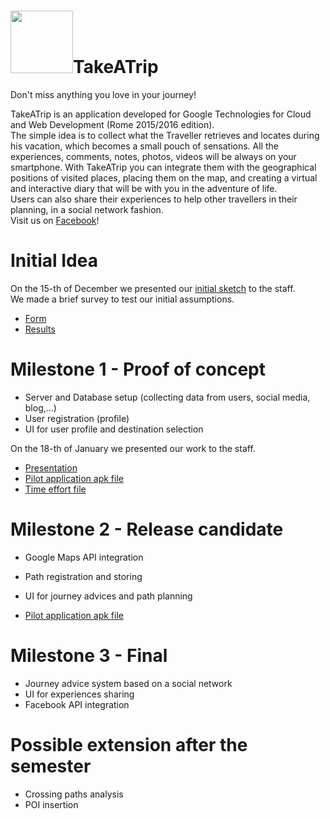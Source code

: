 # <img src="http://www.katadoryu.it/images/TakeATrip/Logo/LogoDef.png" width="100" height="100" />TakeATrip
Don't miss anything you love in your journey!

TakeATrip is an application developed for Google Technologies for Cloud and Web Development (Rome 2015/2016 edition).  
The simple idea is to collect what the Traveller retrieves and locates during his vacation, which becomes a small pouch of sensations. All the experiences, comments, notes, photos, videos will be always on your smartphone. With TakeATrip you can integrate them with the geographical positions of visited places, placing them on the map, and creating a virtual and interactive diary that will be with you in the adventure of life.  
Users can also share their experiences to help other travellers in their planning, in a social network fashion.  
Visit us on [Facebook](https://www.facebook.com/TakeATripAndroid/?ref=aymt_homepage_panel)!

# Initial Idea
On the 15-th of December we presented our [initial sketch](https://drive.google.com/file/d/0B4uEjaaHKUzgeWdneS1fOWw4SVk/view?usp=sharing) to the staff.  
We made a brief survey to test our initial assumptions.
* [Form](http://goo.gl/forms/hjVDd3tLq2)
* [Results](https://docs.google.com/forms/d/1n9uKqaEmyjwLud_UkX-K7g0x_Mleak6ntySzlvlE-xI/viewanalytics)

# Milestone 1 - Proof of concept
* Server and Database setup (collecting data from users, social media, blog,...)
* User registration (profile)
* UI for user profile and destination selection

On the 18-th of January we presented our work to the staff.
* [Presentation]()
* [Pilot application apk file](https://drive.google.com/a/studenti.uniroma1.it/file/d/0B0FHkIijDk2ha1pvZ1o4VGItanc/view?usp=sharing)
* [Time effort file](https://docs.google.com/a/studenti.uniroma1.it/spreadsheets/d/1tKu6xwchNxW2zoH1tnrCPVRw9B3wqaj5OwztRczQbiw/edit?usp=sharing)

# Milestone 2 - Release candidate
* Google Maps API integration
* Path registration and storing
* UI for journey advices and path planning

* [Pilot application apk file](https://drive.google.com/open?id=0B-jeZ3u4QMn1dlVic2xxV3g2aW8)


# Milestone 3 - Final
* Journey advice system based on a social network
* UI for experiences sharing
* Facebook API integration

# Possible extension after the semester
* Crossing paths analysis
* POI insertion
